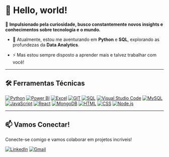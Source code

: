 # **👋 Hello, world!**

🚀 **Impulsionado pela curiosidade, busco constantemente novos insights e conhecimentos sobre tecnologia e o mundo.**

- 🔭 Atualmente, estou me aventurando em **Python** e **SQL**, explorando as profundezas da **Data Analytics**.

- ⚡ Mas estou sempre disposto a aprender mais e talvez trabalhar com você!
---
## **🛠️ Ferramentas Técnicas**

[![Python](https://img.shields.io/badge/Python-000000?style=for-the-badge&logo=python&logoColor=white)]()
[![Power BI](https://img.shields.io/badge/Power_BI-000000?style=for-the-badge&logo=powerbi&logoColor=white)]()
[![Excel](https://img.shields.io/badge/Excel-000000?style=for-the-badge&logo=microsoft-excel&logoColor=white)]()
[![GIT](https://img.shields.io/badge/Git-000000?style=for-the-badge&logo=git&logoColor=white)]()
[![SQL](https://img.shields.io/badge/SQL-000000?style=for-the-badge&logo=sql&logoColor=white)]()
[![Visual Studio Code](https://img.shields.io/badge/Visual_Studio_Code-000000?style=for-the-badge&logo=visualstudiocode&logoColor=white)]()
[![MySQL](https://img.shields.io/badge/MySQL-000000?style=for-the-badge&logo=mysql&logoColor=white)]()
[![JavaScript](https://img.shields.io/badge/JavaScript-000000?style=for-the-badge&logo=javascript&logoColor=white)]()
[![React](https://img.shields.io/badge/React-000000?style=for-the-badge&logo=react&logoColor=white)]()
[![MongoDB](https://img.shields.io/badge/MongoDB-000000?style=for-the-badge&logo=mongodb&logoColor=white)]()
[![HTML](https://img.shields.io/badge/HTML5-000000?style=for-the-badge&logo=html5&logoColor=white)]()
[![CSS](https://img.shields.io/badge/CSS-000000?style=for-the-badge&logo=css3&logoColor=white)]()
[![Node.js](https://img.shields.io/badge/Node.js-000000?style=for-the-badge&logo=node.js&logoColor=white)]()

---
## 📫 Vamos Conectar!
Conecte-se comigo e vamos colaborar em projetos incríveis!

[![LinkedIn](https://img.shields.io/badge/LinkedIn-0A66C2?style=for-the-badge&logo=linkedin&logoColor=white)](https://www.linkedin.com/in/gabrielxvnx)
[![Gmail](https://img.shields.io/badge/Gmail-D14836?style=for-the-badge&logo=gmail&logoColor=white)](https://mail.google.com/)
